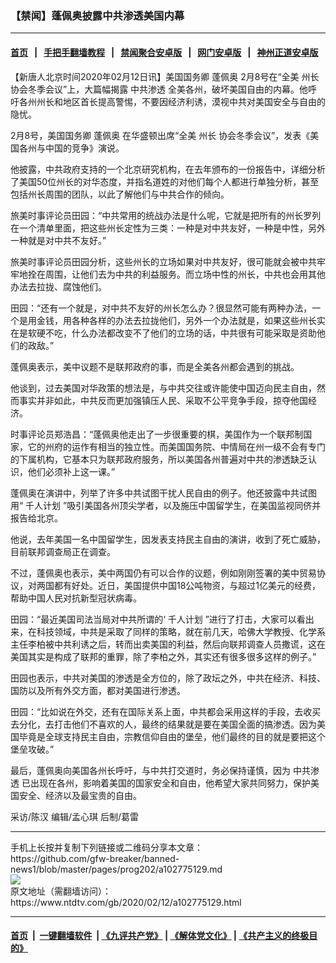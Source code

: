 ### 【禁闻】蓬佩奥披露中共渗透美国内幕
------------------------

#### [首页](https://github.com/gfw-breaker/banned-news1/blob/master/README.md) &nbsp;&nbsp;|&nbsp;&nbsp; [手把手翻墙教程](https://github.com/gfw-breaker/guides/wiki) &nbsp;&nbsp;|&nbsp;&nbsp; [禁闻聚合安卓版](https://github.com/gfw-breaker/bn-android) &nbsp;&nbsp;|&nbsp;&nbsp; [网门安卓版](https://github.com/oGate2/oGate) &nbsp;&nbsp;|&nbsp;&nbsp; [神州正道安卓版](https://github.com/SzzdOgate/update) 



<div><div class="post_content" itemprop="articleBody">
 <p>
  【新唐人北京时间2020年02月12日讯】美国国务卿
  <ok href="https://www.ntdtv.com/gb/蓬佩奥.htm">
   蓬佩奥
  </ok>
  2月8号在“全美
  <ok href="https://www.ntdtv.com/gb/州长.htm">
   州长
  </ok>
  协会冬季会议”上，大篇幅揭露
  <ok href="https://www.ntdtv.com/gb/中共渗透.htm">
   中共渗透
  </ok>
  全美各州，破坏美国自由的内幕。他呼吁各州州长和地区首长提高警惕，不要因经济利诱，漠视中共对美国安全与自由的隐忧。
 </p>
 <p>
  2月8号，美国国务卿
  <ok href="https://www.ntdtv.com/gb/蓬佩奥.htm">
   蓬佩奥
  </ok>
  在华盛顿出席“全美
  <ok href="https://www.ntdtv.com/gb/州长.htm">
   州长
  </ok>
  协会冬季会议”，发表《美国各州与中国的竞争》演说。
 </p>
 <p>
  他披露，中共政府支持的一个北京研究机构，在去年颁布的一份报告中，详细分析了美国50位州长的对华态度，并指名道姓的对他们每个人都进行单独分析，甚至包括州长周围的团队，以此了解他们与中共合作的倾向。
 </p>
 <p>
  旅美时事评论员田园：“中共常用的统战办法是什么呢，它就是把所有的州长罗列在一个清单里面，把这些州长定性为三类：一种是对中共友好，一种是中性，另外一种就是对中共不友好。”
 </p>
 <p>
  旅美时事评论员田园分析，这些州长的立场如果对中共友好，很可能就会被中共牢牢地拴在周围，让他们去为中共的利益服务。而立场中性的州长，中共也会用其他办法去拉拢、腐蚀他们。
 </p>
 <p>
  田园：“还有一个就是，对中共不友好的州长怎么办？很显然可能有两种办法，一个是用金钱，用各种各样的办法去拉拢他们，另外一个办法就是，如果这些州长实在是软硬不吃，什么办法都改变不了他们的立场的话，中共很有可能采取是资助他们的政敌。”
 </p>
 <p>
  蓬佩奥表示，美中议题不是联邦政府的事，而是全美各州都会遇到的挑战。
 </p>
 <p>
  他谈到，过去美国对华政策的想法是，与中共交往或许能使中国迈向民主自由，然而事实并非如此，中共反而更加强镇压人民、采取不公平竞争手段，掠夺他国经济。
 </p>
 <p>
  时事评论员郑浩昌：“蓬佩奥他走出了一步很重要的棋，美国作为一个联邦制国家，它的州府的运作有相当的独立性。而美国国务院、中情局在州一级不会有专门的下属机构，它基本只为联邦政府服务，所以美国各州普遍对中共的渗透缺乏认识，他们必须补上这一课。”
 </p>
 <p>
  蓬佩奥在演讲中，列举了许多中共试图干扰人民自由的例子。他还披露中共试图用“
  <ok href="https://www.ntdtv.com/gb/千人计划.htm">
   千人计划
  </ok>
  ”吸引美国各州顶尖学者，以及施压中国留学生，在美国监视同侪并报告给北京。
 </p>
 <p>
  他说，去年美国一名中国留学生，因发表支持民主自由的演讲，收到了死亡威胁，目前联邦调查局正在调查。
 </p>
 <p>
  不过，蓬佩奥也表示，美中两国仍有可以合作的议题，例如刚刚签署的美中贸易协议，对两国都有好处。近日，美国提供中国18公吨物资，与超过1亿美元的经费，帮助中国人民对抗新型冠状病毒。
 </p>
 <p>
  田园：“最近美国司法当局对中共所谓的‘
  <ok href="https://www.ntdtv.com/gb/千人计划.htm">
   千人计划
  </ok>
  ”进行了打击，大家可以看出来，在科技领域，中共是采取了同样的策略，就在前几天，哈佛大学教授、化学系主任李柏被中共利诱之后，转而出卖美国的利益，然后向联邦调查人员撒谎，这在美国其实是构成了联邦的重罪，除了李柏之外，其实还有很多很多这样的例子。”
 </p>
 <p>
  田园也表示，中共对美国的渗透是全方位的，除了政坛之外，中共在经济、科技、国防以及所有外交方面，都对美国进行渗透。
 </p>
 <p>
  田园：“比如说在外交，还有在国际关系上面，中共都会采用这样的手段，去收买去分化，去打击他们不喜欢的人，最终的结果就是要在美国全面的搞渗透。因为美国毕竟是全球支持民主自由，宗教信仰自由的堡垒，他们最终的目的就是要把这个堡垒攻破。”
 </p>
 <p>
  最后，蓬佩奥向美国各州长呼吁，与中共打交道时，务必保持谨慎，因为
  <ok href="https://www.ntdtv.com/gb/中共渗透.htm">
   中共渗透
  </ok>
  已出现在各州，影响着美国的国家安全和自由，他希望大家共同努力，保护美国安全、经济以及最宝贵的自由。
 </p>
 <p>
  采访/陈汉 编辑/孟心琪 后制/葛雷
 </p>
 <div class="single_ad">
 </div>
</div>
</div>
<hr/>
手机上长按并复制下列链接或二维码分享本文章：<br/>
https://github.com/gfw-breaker/banned-news1/blob/master/pages/prog202/a102775129.md <br/>
<a href='https://github.com/gfw-breaker/banned-news1/blob/master/pages/prog202/a102775129.md'><img src='https://github.com/gfw-breaker/banned-news1/blob/master/pages/prog202/a102775129.md.png'/></a> <br/>
原文地址（需翻墙访问）：https://www.ntdtv.com/gb/2020/02/12/a102775129.html


------------------------
#### [首页](https://github.com/gfw-breaker/banned-news1/blob/master/README.md) &nbsp;|&nbsp; [一键翻墙软件](https://github.com/gfw-breaker/nogfw/blob/master/README.md) &nbsp;| [《九评共产党》](https://github.com/gfw-breaker/9ping.md/blob/master/README.md#九评之一评共产党是什么) | [《解体党文化》](https://github.com/gfw-breaker/jtdwh.md/blob/master/README.md) | [《共产主义的终极目的》](https://github.com/gfw-breaker/gczydzjmd.md/blob/master/README.md)


<img src='http://gfw-breaker.win/banned-news/pages/prog202/a102775129.md' width='0px' height='0px'/>